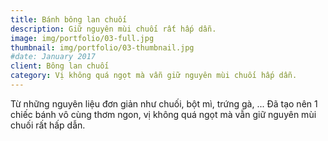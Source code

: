 ```yaml
---
title: Bánh bông lan chuối
description: Giữ nguyên mùi chuối rất hấp dẫn.
image: img/portfolio/03-full.jpg
thumbnail: img/portfolio/03-thumbnail.jpg
#date: January 2017
client: Bông lan chuối
category: Vị không quá ngọt mà vẫn giữ nguyên mùi chuối hấp dẫn.
---
```

Từ những nguyên liệu đơn giản như chuối,  bột mì, trứng gà, ... Đã tạo nên 1 chiếc bánh vô cùng thơm ngon, vị không quá ngọt mà vẫn giữ nguyên mùi chuối rất hấp dẫn.